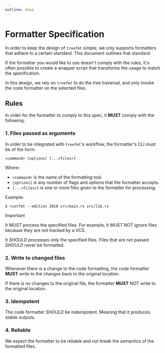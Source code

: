 ```yaml
---
outline: deep
---
```


# Formatter Specification

In order to keep the design of `treefmt` simple, we only supports formatters that adhere to a certain standard. This
document outlines that standard.

If the formatter you would like to use doesn't comply with the rules, it's often possible to create a wrapper script
that transforms the usage to match the specification.

In this design, we rely on `treefmt` to do the tree traversal, and only invoke
the code formatter on the selected files.

## Rules

In order for the formatter to comply to this spec, it **MUST** comply with the following:

### 1. Files passed as arguments

In order to be integrated with `treefmt`'s workflow, the formatter's CLI must be of the form:

```
<command> [options] [...<files>]
```

Where:

-   `<command>` is the name of the formatting tool.
-   `[options]` is any number of flags and options that the formatter accepts.
-   `[...<files>]` is one or more files given to the formatter for processing.

Example:

```
$ rustfmt --edition 2018 src/main.rs src/lib.rs
```

> [!IMPORTANT]
> It _MUST_ process the specified files. For example, it _MUST_ NOT ignore files because they are not tracked by a VCS.
>
> It _SHOULD_ processes only the specified files. Files that are not passed _SHOULD_ never be formatted.

### 2. Write to changed files

Whenever there is a change to the code formatting, the code formatter **MUST** write to the changes back to the
original location.

If there is no changes to the original file, the formatter **MUST** NOT write to the original location.

### 3. Idempotent

The code formatter _SHOULD_ be indempotent. Meaning that it produces stable
outputs.

### 4. Reliable

We expect the formatter to be reliable and not break the semantics of the formatted files.
